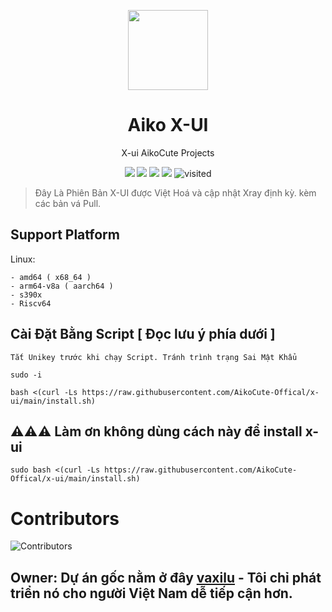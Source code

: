 <p align="center"><img src="https://avatars.githubusercontent.com/u/91626055?v=4" width="128" /></p>

<div align="center">

# Aiko X-UI
X-ui AikoCute Projects

[![](https://img.shields.io/badge/Telegram-group-green?style=flat-square)](https://t.me/aikocutehotme)
[![](https://img.shields.io/badge/Telegram-channel-blue?style=flat-square)](https://t.me/AikoCute_Support)
[![](https://img.shields.io/github/downloads/AikoCute-Offical/X-ui/total.svg?style=flat-square)](https://github.com/AikoCute/XrayR/releases)
[![](https://img.shields.io/github/v/release/AikoCute-Offical/X-ui?style=flat-square)](https://github.com/AikoCute/XrayR/releases)
<img alt="visited" src="https://badges.pufler.dev/visits/AikoCute-Offical/X-ui"/>
</div>

> Đây Là Phiên Bản X-UI được Việt Hoá và cập nhật Xray định kỳ. kèm các bản vá Pull.

## Support Platform
Linux:
```
- amd64 ( x68_64 )
- arm64-v8a ( aarch64 )
- s390x
- Riscv64
```
## Cài Đặt Bằng Script [ Đọc lưu ý phía dưới ]
```
Tắt Unikey trước khi chạy Script. Tránh trình trạng Sai Mật Khẩu
```
```
sudo -i
```
```
bash <(curl -Ls https://raw.githubusercontent.com/AikoCute-Offical/x-ui/main/install.sh)
```
## ⚠️⚠️⚠️ Làm ơn không dùng cách này để install x-ui
```
sudo bash <(curl -Ls https://raw.githubusercontent.com/AikoCute-Offical/x-ui/main/install.sh)
```
# Contributors

<p>
  <img alt="Contributors" src="https://badges.pufler.dev/contributors/AikoCute-Offical/x-ui?size=50&padding=5&bots=true" />
</p>

## Owner: Dự án gốc nằm ở đây [**vaxilu**](https://github.com/vaxilu/x-ui) - Tôi chỉ phát triển nó cho người Việt Nam dễ tiếp cận hơn.

